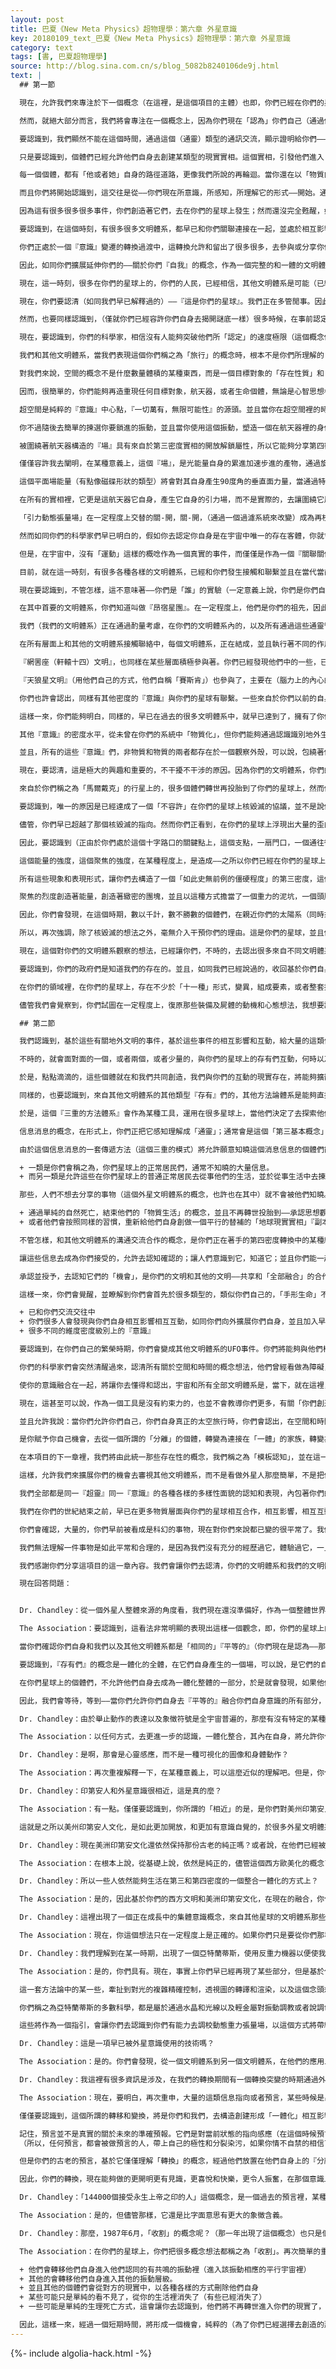 ```yaml
---
layout: post
title: 巴夏《New Meta Physics》超物理學：第六章 外星意識
key: 20180109_text_巴夏《New Meta Physics》超物理學：第六章 外星意識
category: text
tags: [書, 巴夏超物理學]
source: http://blog.sina.com.cn/s/blog_5082b8240106de9j.html
text: |
  ## 第一節

  現在，允許我們來專注於下一個概念（在這裡，是這個項目的主體）也即，你們已經在你們的星球上所標示的，稱為「外星生命」的概念。首要的是，要認識到，雖然你們，以及你們的每一個人，是「無限的——永恆的——內在的——底層根本基礎上非物質的（在一定意義上，你們已存在並將永遠存在）」，但是，以你們的方式所說的——"時間框架下"的這個地球，這個物質的地球——是沒有的。因此，在一定程度上，你們是從別的地方來到地球的，因此可以說，你們，你們本身，從起源上——最初本來都是「外星人」（以地球為中心視角的話）。所以，對你們來說，你們所宣稱的——這是個屬於你們的世界，但你們沒有一個是真正的「原住民」。如果你們回溯到足夠遙遠的起源，你們就會發現，你們都曾在很多不同的（地球外）文明體系裡，有過「很多」不同的生活經歷，物質的和其他很多維度的都有。

  然而，就絕大部分而言，我們將會專注在一個概念上，因為你們現在「認為」你們自己（通過你們創造的轉世再投胎循環）在你們的（這個被你們稱之為地球的）星球上，是作為「你們的地球」的「原住民」的，我們將隨之把「外星人」的概念，看做是指，所有（地球外）其他意識的簡單含義（就如我們的）；也即——在這個期間，不通過「分娩生理起源」在你們的星球的那些。

  要認識到，我們顯然不能在這個時間，通過這個（通靈）類型的通訊交流，顯示證明給你們——我們是誰，我們描述我們是什麼，但這不是重點。

  只是要認識到，個體們已經允許他們自身去創建某類型的現實實相。這個實相，引發他們進入『知曉』（或稱當物理上重疊時，同步同在相互互動，或者思維上創造的那個知曉）發生相互吸引，也即，有其他文明體系（不同於你們的）並且存在「其他文明體系」與你們的文明體系之間的通訊交流。對這些個體們，我們將簡單的指出和說明一些——之所以讓他們能夠發生同時同步的相互互動——導致互動發生的，那些因素的——概念。然而這個時間，對於在你們星球上的個體們，並沒有感覺到——這樣的通訊交流正在發生著，再重申一遍，我們建立這個通訊交流的目的，不是為了企圖改變任何人的思想和（自由）意志。

  每一個個體，都有「他或者她」自身的路徑道路，更像我們所說的再輪迴。當你還在以「物質肉體生命」存活時，你的『信念』系統，無論對人生生命抱有什麼「信念」，都無拘於——「你將會變成非物質非肉體存在」；那時，你將發現「轉世再投胎」的概念，揭開它的真實意義，並且存在轉世到其他的文明體系裡去的潛在可能性，作為一個基礎最底層的『存在』來說，對於通訊交流的概念，是發生並進行在「非物質」和「物質」層面之間的。並且，相當一致的，同樣的，你們的文明體系（按照我們對你們的集體群體能量的感應和理解，在方向上它正在調頭轉向）用你們的時間概念方式說，不久，在即，即將——覺醒甦醒——並認出，你們的文明體系早已和其他的文明體系，交流了相當長時間了（按照你們計算時間的方式）。

  而且你們將開始認識到，這交往是從——你們現在所意識，所感知，所理解它的形式——開始。通過你們稱之為心理溝通的概念，因為你們的很多個體們，在這個時間，還不願意這樣面對面的交流，還不願意去認識這個概念。

  因為這有很多很多很多事件，你們創造著它們，去在你們的星球上發生；然而還沒完全甦醒，如同你們說的，還沒達到完全的清醒。（你們還有自卑感，還沒發現自己的完整，沒有消除自我的分離）在你們允許你們自身，給予你們自身機會去體驗「全同和平等」之前（因為「全同和平等」是不同星球，不同生命體，發生面對面交流的必須前提）你們文明的「內在」和你們每一個存在個體的內在，就將會給我們一個明確的定向信號（一個對我們的意願邀請）以便和你們能夠以「生理存在」的形式進行互動交流。

  要認識到，在這個時刻，有很多很多文明體系，都早已和你們關聯連接在一起，並處於相互影響相互配合相互合作的活躍層面；或者在審視觀察著你們的社會。因為，首要的關鍵，如同我們所說過的，這是屬於你們的星球的一個生命的轉換，這是屬於你們的星球的，轉換的紀元，從第三密度向第四密度的轉換。

  你們正處於一個『意識』變遷的轉換過渡中，這轉換允許和留出了很多很多，去參與或分享你們自身的和他們的（指地外）『意識』進行混合整合，作為你們，你們為你們自己創造了所有全部的不同密度，振動和諧和聲，以及共振共鳴迴響，你們探索追尋，去創造並去認同確認，那都是你們自身所具有的。同樣如此，你會發現，很多其他的文明體系早已經到達了，實現了這樣的概念和想法。因此，你們會把它們吸引過來（因為所有振動都會吸引與它自身相同的，或者類似的近似相像的其他振動）。

  因此，如同你們擴展延伸你們的——關於你們『自我』的概念，作為一個完整的和一體的文明體系，你們就已經開始認出，其他文明體系「存在的完全可能性」。

  現在，這一時刻，很多在你們的星球上的，你們的人民，已經相信，其他文明體系是可能（已經事實上快要接近變成確定了）存在的。你們的首要困難，在這一時刻，是在持續的想像著，這些其他文明體系，將按照你們對時間空間的感覺那樣，穿過遙遠和浩瀚的空間距離和時間才能夠訪問你們。你們或者相信，這將會是一個極端龐大的事業和任務，而你們會斷定其他文明體系，不可能做這種無價值很不划算的事情，或者你們會想像，如果執行這麼極端和浩瀚的任務，如果他們這些外星文明，真的就「事實」出發了行動了，那麼他們絕不會隱藏他們自身，或者你們認為你們會無處可藏。

  現在，你們要認清（如同我們早已解釋過的）——『這是你們的星球』。我們正在多管閒事。因此它完全是你們自己去決定的事，在我們能開放的與你們進行交往，相互影響相互合作這件事上，是你們在決定，決定時機和時間框架。由於在你們允許你們自身，感覺舒適輕鬆的去和「他們」一起交流合作互動之前，（他們是指「那些已經完全自我覺醒到他們自身是一個完全整體意識」，是「一個完全一體化社會」的其他地外文明）；你們感覺舒適的和他們一起交流合作互動「之前」，你們還有很多事情要去經歷體驗。一個是：不從它自身隱藏它自身意識的各個方面的面貌。一個是：面向它自身的全部一切方面。一個是：不從自身外部覺察認識的概念，來認識『意識』的——無意識和潛意識，所有都只是一個『意識』。

  然而，也要同樣認識到，（僅就你們已經容許你們自身去揭開謎底一樣）很多時候，在事前認定的可行性合理性，是最有希望和最有可能真的實現的。並且要認識到，你們將會，並且正在——著手研究關於如何在星際旅行的確切理念（即使在這個非常的，你們文明的「時間」框架裡）。但你們沒有容許你們自身去構造，從一個地方到達另一個地方的過程中，『時間』上的更多干預。

  現在，要認識到，你們的科學家，相信沒有人能夠突破他們所「認定」的速度極限（這個概念你們稱之為「光速」），並且，在一個非常實際的程度上，這是事實。然而，這個概念僅僅是一個有關於，我們稱之為第三密度（第三密度實相）的邊界規定的定義。

  我們和其他文明體系，當我們表現這個你們稱之為「旅行」的概念時，根本不是你們所理解的「從一個星球旅行到另一個」。但是，正如我們已經和你們的一些個體們討論過很多次的，這概念不是你們理解的，我們在太空裡『移動』，而是我們『空間傳送』（或者說，我們實際上成為空間）於是這樣就根本不需要空間上的移動了。

  對我們來說，空間的概念不是什麼數量體積的某種東西，而是一個目標對象的「存在性質」和「歸屬」，它只是目標對象它本身定位上的特性和屬性。於是，如果你改變一個目標對象的定位屬性，你就在全息的宇宙裡改變了目標對象的方位位置。（全息的存在定義是每個目標客體都已經具有的，平等的潛能，去存在於宇宙的任何一點上）

  因而，很簡單的，你們能夠再造重現任何目標對象，航天器，或者生命個體，無論是心智思想框架體系，還是意識框架體系——你們願意為你們自己去創造的（作為一個象徵來表達去這樣做的能力），並且很容易發現，你們已經稱之為，「超空間之門」的概念是完全真實的。

  超空間是純粹的『意識』中心點，『一切萬有，無限可能性』的源頭。並且當你在超空間裡的時候，不是你去哪裡，而是空間到達你。它浸泡包圍著你，在一定程度上，作為一切萬有一切可能性的造物主——從你自己的「中心」所做的一個明顯的投射。

  你不過隨後去簡單的揀選你要鎖進的振動，並且當你使用這個振動，塑造一個在航天器裡的身份識別的時候，當你再插入你的航天器進入第三密度物質世界的屬性，隨後就根據定義，就佔用了居住點，即你已經鎖進的那個振動，這樣看上去好像在極短的時間裡已經完成了巨大的空間距離，但事實上根本哪裡都沒去，只是單純的重新定義了「你是誰以及你是什麼」的概念想法。

  被圍繞著航天器構造的『場』具有來自於第三密度實相的開放解鎖屬性，所以它能夠分享第四密度或者超空間實相，並且因此（當『場』被脫去或者修改時）在接下來達到它自身對第三密度實相的重新鎖進。『場』，可以用很多方式生成，我們能進入後來的時間，諸如此類的。

  僅僅容許我去闡明，在某種意義上，這個『場』，是光能量自身的累進加速步進的產物，通過旋轉的堆棧所形成的「平面場」。

  這個平面場能量（有點像磁碟形狀的類型）將會對其自身產生90度角的垂直面力量，當通過特定的其他類型的旋轉堆棧，實現精確控制的時候，將產生一個實際的膜泡或者這個場的球形投射，隨後產生一個90度的平面旋轉，使得航天器實現對「引力場」的開放解鎖效果。

  在所有的實相裡，它更是這航天器它自身，產生它自身的引力場，而不是實際的，去讓圍繞它周圍的任何事物失效。（儘管會發生在某些程度上抵消）但是它有一個橫切的效果。

  「引力動態張量場」在一定程度上交替的關-開，關-開，（通過一個過濾系統來改變）成為再校準和再定義並且重進改編為另一類型的「引力動態張量場」，隨後的功能作用，這個場，內包和圍繞這航天器以便讓航天器激活成為它自身的伴生附屬物，在一定程度上，承載它自身，它自身的時間框架，它自身的慣性，它自身的引力，以及它的存在和空間的定位關聯關係的所有全部概念。以這樣的方式，航天器從所有時空中被隔離。

  然而如同你們的科學家們早已明白的，假如你去認定你自身是在宇宙中唯一的存在客體，你就會認識到你根本無法得到相對的概念來確定你在哪裡，你運動的速度有多快，因為它必須有一個相對的測量關係才能夠認定剛才說的那兩項。

  但是，在宇宙中，沒有「運動」這樣的概唸作為一個真實的事件，而僅僅是作為一個『關聯關係』事件。我們已經簡單的重新定義過「位置」關聯關係的概念，並且賦予了我們自身去體驗經歷這個重新定義的機會，通過進入『自我』的中心（超空間，意識的源頭）因此而能夠帶給我們，我們所希望的無論什麼定義，賦予了我們希望去實現的，無論何時，無論什麼地方，我們所希望的任何時間地點。

  目前，就在這一時刻，有很多各種各樣的文明體系，已經和你們發生接觸和聯繫並且在當代當前這一時期，已經形成了某種有限的面對面接觸，如同你們稱呼的（第三類接觸）。儘管在你們的過去，早已存在大量的接觸。然而從某種程度上，你們通過很多不同的信息來源，夾雜摻雜的（信息）早已被洩露很多次了。

  現在要認識到，不管怎樣，這不意味著——你們是「誰」的實驗（一定意義上說，你們是你們自己的實驗）並且——你們也不在「誰」的監獄裡。從這個方面來說，你們能明白，你們擁有揭開你們自身枷鎖的鑰匙，從這個（貶低自我的，恐懼的，分離自我的）想法裡擺脫出來，這是屬於你們的星球，並且擴展進入太空，你們能和很多其他文明體系已經做到的幾乎一樣。這會讓你們去懂得，你們拿著囚禁你們自己的監獄鑰匙，如果你們選擇去把它看成一個監獄的話。你們能明白的，如同你們敞開大門，你們會認出在你們的『意識』裡有一個特別的連接很多其他文明體系的『關聯關係』存在著。

  在其中首要的文明體系，你們知道叫做『昂宿星團』。在一定程度上，他們是你們的祖先，因此你們和他們在很多不同層面水平上有血緣關係。所以他們一直在幫助你們。你們也具有相同的，振動的符號模式，是數字5（如同你們識別它是人性振動）。於是援助持續來自於他們。

  我們（我們的文明體系）正在通過酌量考慮，在你們的文明體系內的，以及所有通過這些通靈管道接觸聯絡我們的，有關雌-雄，和正-負能量的整合一體化融合體驗經歷來協助他們。這會幫助「昂宿星團」的存有們，更進一步的增進它們的能力，去與你們在你們星球上的存有們進行溝通交流。

  在所有層面上和其他的文明體系接觸聯絡中，每個文明體系，正在結成，並且執行著不同的作用，來協助和參與，這個「你們的意識和認知」的整體一體化融合。

  『網罟座（軒轅十四）文明』，也同樣在某些層面積極參與著。你們已經發現他們中的一些，已經在生理上與你們相互合作相互影響相互配合了很多次了。他們是，以你們的話來說，是探索你們的星球中的，相對比較新的。但是，這樣一來，他們已經一致同意來建立「觀察研究」的想法，觀看你們的「轉換」的所有表現和過程，因為你們已經建立了這種聯繫。並且他們給了協助，在某些層面上，相當好的協助。

  『天狼星文明』（用他們自己的方式，他們自稱「賽斯肯」）也參與了，主要在（腦力上的內心的）心理，智力和思想上。這個文明體系是希望由密度較高的層面上去探索宇宙（然而他們具有對應在第三密度的副本，其中一些已經在你們的星球上以生理方式相互配合相互影響相互互動，經常性的，在過去的時代）。相互互動和合作在這一（轉換）時期不常發生，因為這互動合作將會在未來發生。因為事實是，在你們的星球表面，在這一時期，實際的生理活動將會減少，以便讓心理產生改變，（互動合作的）條件環境需要你們去構造，能夠脫離你們星球上的——之前的社會文明，再次的，天狼星文明將自由的直率的與你們融合（正如你們之後感覺自由的無拘束的與我們融合一樣）。

  你們也許會認出，同樣有其他密度的『意識』與你們的星球有聯繫。一些來自於你們以前的自身。一些來自於之後的你們自己（因為你們明白這是什麼意思）。一些你們已經表達為你們的「UFO現象」——是來自於你們自己的未來。

  這樣一來，你們能夠明白，同樣的，早已在過去的很多文明體系中，就早已達到了，擁有了你們稱之為「太空飛行」的概念，和我們所擁有的幾乎是相同的；而且不時的，經常性的他們也會，如同你們的說法，「偷偷的窺探」和觀察，在他們「曾經居住」的星球上的文明體系裡，正允許它自身去轉換成什麼樣的想法和概念。他們也同樣始終連接關聯在他們的『意識』的很多層面水平上，對於轉換轉化的概念，在很多「原型的」和「象徵性」方法方式上給予著幫助協助。

  其他『意識』的密度水平，從未曾在你們的系統中「物質化」，但你們能夠通過認識識別地外生命，認清這些地外生命，在這個時期，也同樣的與你們密切的聯繫著，以這樣的認識方式，在某種程度上，認識到其他密度水平的體現和組織構造。這些將從他們所存在的維度擴展他們的意識，這也使得他們自身作為他們所投射的維度上，來感知和理解他們自身。

  並且，所有的這些『意識』們，非物質和物質的兩者都存在於一個觀察外殼，可以說，包繞著你們的行星，正在觀察研究著所有全部的不同能量的，正在發生的轉換。

  現在，要認清，這是極大的興趣和重要的，不干擾不干涉的原因。因為你們的文明體系，你們的星球，是處於能量的核心關鍵點上，使得它可以『關聯連接』進入很多不同的維度，於是，在一個非常重大的程度上——你們在這裡做什麼——影響和牽動著，很多很多，很多很多，不同層面水平的維度。現在，在這個時期，我們覺察到，你們已經准許你們自身超越了使用核武器來毀滅你們自己的想法。（儘管它從表面上也許看起來不是這樣）這將會是（然而過去，以你們的說法，歷史上發生過）最適當的時期，最適當的「偶然」事件，最佳的機會和有利的環境條件。在這一點上，你們將會有什麼發現？——用你們的話說，會發現「被介入被干預」。因為我們不打算任憑你們，在你們的系統裡曾經早已發生過的事情（再次發生）：一個星球整體被那種武力所毀滅（作為毀滅後的殘餘，你們的飄蕩的小行星帶就是證明）。

  來自於你們稱之為「馬爾戴克」的行星上的，很多個體們轉世再投胎到了你們的星球上，然而他們再一次的進入同樣的念頭想法，試圖創造機會來再次摧毀你們的星球。

  要認識到，唯一的原因是已經達成了一個「不容許」在你們的星球上核毀滅的協議，並不是說你們不能選擇去毀滅你們自己，如果你們願意的話，但是使用核力量摧毀你們自己，將會對很多很多不同維度產生影響，並且一發不可收拾，而不是就僅僅影響你們「自家的後院」。

  儘管，你們早已超越了那個核毀滅的指向。然而你們正看到，在你們的星球上浮現出大量的歪曲和暴力，並氾濫升級，事實上這是『認知和覺悟』的過程導致的效果（潛意識裡依然還有大量的暴力和對立）你們現在能夠讓它全部湧現出來，你們必須去經歷所有這些負面消極的體驗來『淨化』你們自身，因為你們現在明白了，無論你們在你們的星球上釋放和互動出多少（負面和暴力的），在這個時期，它都不會導向「核毀滅」了。

  因此，要認識到（正由於你們處於這個十字路口的關鍵點上，這個支點，一扇門口，一個通往很多不同維度的橋樑上）在你們的維度和其他維度，以及其他很多文明體系之間『連接關聯關係』的強度是基於能量（能量的烈度水平），出自於你們已經創造的，你們正在參與分擔的，（你們的）這個獨特的文明體系。

  這個能量的強度，這個聚焦的強度，在某種程度上，是造成——之所以你們已經在你們的星球上引發如此烈度的負面（事件和感受）的原因。你們想要去體驗和經歷，你們自身與你們本是的『一切萬有，無限可能性』分離的全部所有概念想法。

  所有這些現象和表現形式，讓你們去構造了一個「如此史無前例的僵硬程度」的第三密度，這個僵硬的烈度，事實上，確實在你們的社會中，拉扯出「織物」一樣的維度結構（相互纏縛），在你們的存在平面上，以及很多其他的事物上。它是非常非常，非常密集的。我們的意思是說，這方式並不消極，而只是，它是在稠密的意義上，會具有更多的緻密團塊和更大的能量。

  聚焦的烈度創造著能量，創造著緻密的團塊，並且以這種方式擔當了一個重力的泥坑，一個頭腦智力思想的泥坑，一個心靈的陷落，在織物一樣的頭腦思維思想下，對『一切萬有，無限可能性』塗抹描繪，並且誘發大量的事件進入現場。於是，作為你們自己的這個實驗，在這個時間和空間裡，你們在創造什麼，很多文明體系對此有興趣。

  因此，你們會發現，在這個時期，數以千計，數不勝數的個體們，在親近你們的太陽系（同時來自於物質生理性的很多文明體系，非物質生理性概念的文明體系）觀察，並且在你們願意接受的時間和地點協助你們——這是宇宙中的流行時尚了。

  所以，再次強調，除了核毀滅的想法之外，毫無介入干預你們的理由。這是你們的星球，並且你們可以做你們願意對它做的，甚至於——以任何「不影響其他維度的」方式，形式，模式以達到「完全毀滅你們自己」的程度。

  現在，這個對你們的文明體系觀察的想法，已經讓你們，不時的，去認出很多來自不同文明體系的「物理飛行器」，穿梭在你們自己的天空，讓你們去覺察到，來自不同的文明體系的『意識』投射。

  要認識到，你們的政府們是知道我們的存在的。並且，如同我們已經說過的，收回基於你們自身恐懼而來的所謂責任感，將會讓你們的政府如同你們自身一樣被承認和接受，並且會接受政府們來服務你們，而不是讓你們自己躲在黑暗裡，並告訴政府們，你們是如此的恐懼和懼怕政府公開真相。政府們對我們的飛行器心知肚明並且企圖去嘗試複製這些技術。

  在你們的領域裡，在你們的星球上，存在不少於「十一種」形式，變異，組成要素，或者整套技術裝備，來自於其他文明體系，包括你們稱之為外星屍體的（很多死於這些裝備的故障事故墜落），這些使得你們的文明取得了它們，去研究它們。這些都已經被轉移到很多不同的場地。

  儘管我們會覺察到，你們試圖在一定程度上，復原那些裝備及屍體的動機和心態想法，我想要說，那不會讓你們滿意的。因為這些人基於他們自身的理解認知水平和方式，去構造對那些裝備和實體的實驗。於此同時，我們不會帶著負面的不滿和怨恨，而僅僅只是確認和接受——-它是你們的自願和包容的程度，在全部時間節點的一個部分，去認清有某種存在，遠超過你們的星球遠超過你們的世界。

  ## 第二節

  我們認識到，基於這些有關地外文明的事件，基於這些事件的相互影響和互動，給大量的這類信息帶來機會，在你們的文明體系內通過口耳相傳而使得這類信息自身被傳達和知曉。而且（你們）也會加上一句，說這些信息是從內部洩露出來，你們會說，作為這些信息是你們被允許去參與其中，並且和一些於外界隔離的人們哪裡分享來的。

  不時的，就會面對面的一個，或者兩個，或者少量的，與你們的星球上的存有們互動，何時以及何地的時機把握，要看能量和心智思想願意准許；不用再次強調，不用也無須去幹擾你們的文明體系的自由意願，如果不想去體驗經歷這個概念想法的話。

  於是，點點滴滴的，這些個體就在和我們共同創造，我們與你們的互動的現實存在，將能夠擴散這個瞭解和認知，並且在你們的星球上分享這個瞭解和認知，將使得更多的你們的人民去接受，如果他們願意，它就能這樣發生和顯現。

  同樣的，也要認識到，來自其他文明體系的其他類型『存有』們的，其他方法論體系是能夠直接與你們的文明體系——相互影響相互作用相互配合的，是通過允許他們自身去依循你們的本地環境和風俗習慣，去依循你們的磁場和頭腦心智思想，去依循你們轉換的時代。他們會隨之，通過允許他們自身去一體化整合，以及確認他們自身的本源，以便能同樣的形成一個『第三基本三和音』的信息來支持「我們（及其他的文明體系）」與「你們的文明」在物質身體方式上的互動合作的核准概念。

  於是，這個『三重的方法體系』會作為某種工具，運用在很多星球上，當他們決定了去探索他們希望去探索的，或者這些概念想法能被接受的時候。

  信息消息的概念，在形式上，你們正把它感知理解成「通靈」；通常會是這個「第三基本概念」的一個結果。作為通靈管道他們自身，將作為那些個體們，確認他們的關聯連線並且允許他們一致同意的通靈管道傳來信息消息。這樣做，我們服務於那些願意分享這個消息信息的個體們之間，也服務於願意在他們和其他的文明體系之間創建這個類型實相的個體們，同時，我們也服務於那些不這麼做的。

  由於這個信息消息的一套傳遞方法（這個三重的模式）將允許願意知曉這個消息信息的個體們能夠發覺到它，同時讓那些不願意知曉信息消息的，永遠也不知道它的存在，如同，就在這個時刻，大量這類信息將會被看做是一個完全不同的地下秘密社團的產品，幾乎就好像你們擁有兩個不同類型的現實，同時延續在於你們的星球上：

  + 一類是你們會稱之為，你們星球上的正常居民們，通常不知曉的大量信息。
  + 而另一類是允許這些在你們星球上的普通正常居民去從事他們的生活，並於從事生活中去揀選他們想要的，不想要的，分享的信息。

  那些，人們不想去分享的事物（這個外星文明體系的概念，也許也在其中）就不會被他們知曉。他們會發現，他們僅僅是被他們自己，從那些信息消息中隔離屏蔽了，一直要到他們選擇容許承認他們自己想去參與，而這些未分享的信息，可能遲早會在你們的星球上變成大多數人的觀念。因此，如果他們想去分享這些，他們會把他們自己，拉進這些信息裡。如果他們不想去分享它，他們不管怎樣都要遷離你們的社會。（體驗到負面的感受，說明你正在探索這些方面的經歷和感受。）

  + 通過單純的自然死亡，結束他們的「物質生活」的概念，並且不再轉世投胎到——承認思想觀念本身是整體聯繫成一體文明的組成部分的一個星球上。
  + 或者他們會按照同樣的習慣，重新給他們自身創做一個平行的替補的「地球現實實相」『副本』。大量相同的概念想法再次出現在裡面，但在其中沒有這樣的概念存在（個體是一個整體聯繫的一部分）。

  不管怎樣，和其他文明體系的溝通交流合作的概念，是你們正在著手的第四密度轉換中的某種結果。並且因此，你們會發現在你們所知的1987年到1994年，對你們來說會是最大的機會去直接和你們自身的各種小集團小派系，你們的媒體，你們的政府們，進行溝通，並且去和他們討論這些地外文明的概念想法，這些信息存在還是不存在，但如何去發佈這些信息則傾向於全部厲害關係的利益問題。這個消息是存在的。你們意識到它存在。你們的政府知道它存在。你們的媒體知道它存在。

  讓這些信息去成為你們接受的，允許去認知確認的；讓人們意識到它，知道它；並且你們能一起創造一個理解，也即，那不會剝奪任何人他們自身個人能力，而僅僅只是消融那些虛妄的——人們以為他們必須去控制其他人，才能自保的——虛妄想法。（那根本不是真實的能力，僅僅是承認他們自身，感覺到他們自己是無力，無能，無資源自保的想法所產生的）

  承認並授予，去認知它們的「機會」，是你們的文明和其他的文明——共享和「全部融合」的合作互動。承認每個個體，在全部的所有文明體系內，有他們屬於自身的能力，有他們自身的自覺意識，自由意志，自願自在，包容以及選擇去分享的自由權力，參與和分擔，『一切萬有，無限可能性』不只有一種，而是更多的方式去表達它自身，不止一種而是更多的路徑方法，去融合『意識』以及去探索每一個個體存在，在他或者她內在，都內在具有的『多元宇宙』。

  這樣一來，你們會覺醒，並瞭解到你們會首先於很多類型的，類似你們自己的，「手形生命」不期而遇（某些幾乎和你們完全一樣，但全部都會被識別為某種程度上，你們稱之為類人生物）或者，對於很多變體，會讓你們認識到一些主要成分是共同的。這是因為在第三密度表現為90%的（相似度），在你們的概念上，你們稱之為「基本上，總體上」，頭，手，胳膊，腿，身體直立行走，眼睛，在一個最大近似度上，耳朵，鼻子，嘴。在這些地外文明體系中，會有一個普遍的範圍和類型上的差別。

  + 已和你們交流交往中
  + 你們很多人會發現與你們自身相互影響相互互動，如同你們向外擴展你們自身，並且加入早已和我們相互關聯互動的「全部文明體系聯合體」。
  + 很多不同的維度密度級別上的『意識』

  要認識到，在你們自己的繁榮時期，你們會變成其他文明體系的UFO事件。你們將能夠與他們相互合作相互影響相互配合，並且尊重他們想去分享的，來與他們分享。這個概念，再說一次，多元宇宙是浩瀚廣大無邊的，無限的，形形色色各式各樣的，並且能和每一個它自身的部分相通，聯繫和交往。空間和時間不構成任何形式上的障礙：頭腦思想的，心靈精神的，情感的，或者物質身體的。這個你們會認識到的。

  你們的科學家們會突然清醒過來，認清所有關於空間和時間的概念想法，他們曾經看做為障礙，界限的觀念，導致阻礙這個類型的交流通訊，這些概念想法全部都是錯覺，全部都只是觀念和看法視角基礎上的，再強調一遍，全部都是——從你們自身本是的『一切萬有，無限可能性』中自我『分離』的習慣習氣的延續。

  使你的意識融合在一起，將讓你去懂得和認出，宇宙和所有全部文明體系是，當下，就在這裡，同一空間，同一基準點的『存在』。僅僅是觀看的方法方式的差別（觀點，視角，看法，僅僅是你選擇去仔細審視的一個面）並且因此產生了萬物分離，距離遙遠，廣泛分散的錯覺。

  現在，這甚至可以說，作為一個工具是沒有約束力的，也並不會教導你們更多，有關「你們創造了你們自己」的更多概念想法（物質身體的宇宙），但是你們會認清，它只是你們內在所包含的『一切萬有，無限可能性』的一個象徵符號。

  並且允許我說：當你們允許你們自己，你們自身真正的太空旅行時，你們會認出，在空間和時間裡穿行，僅僅就是在你們自身內旅行而已，在你們的內在『意識』裡穿行而已。正因為它就在你們的『意識』內，因此你們始終能夠去接觸全部的任何文明體系。

  是你賦予你自己機會，去從一個所謂的「分離」的個體，轉變為連接在「一體」的家族，轉變為連接在一體的種族，進而一體的鄉村，一體的城市，一體的地區，一體的國家，一體的世界，一體的全部社會體系，一體的星球，一體的星系，一體的星際，成為銀河系一體，泛銀河系一體，一體的宇宙，一體的多維度多面的『存在』，你們將始終，再次強調，永遠保持你們的個人特徵和個性概念想法，允許你去展現去表達這個內包所有不同層面的統一聯合一體，內在的浩瀚的多樣化的，你們所有人本是的『一切萬有，一切可能性』。

  在本項目的下一章裡，我們將由此統一那些存在性的概念，我們稱之為「模板認知」，並在這一點上，是你們的認知的底層邊緣，有關於你們的『意識』與物質宇宙的關聯連接關係。

  這樣，允許我們來擴展你們的機會去審視其他文明體系，而不是看做外星人那麼簡單，不是把你們自己看成是地球人，而僅僅是要認識到，每一個文明體系，都是又一條展現表達的路徑，是『一切萬有，一切可能性』展現它自身的多種多樣的方式路徑之一。

  我們全部都是同一『超靈』同一『意識』的各種各樣的多樣性面貌的認知和表現，內包著你們的認知和領會成一體，容納包含著所有的你們感知和理解為在你們自身外部的空間和時間，這會讓你們去認出，去確認『全體意識』已經在和你們接觸和交流著，並且與你們的所有的通訊合作交流都來自於『全體意識』。

  我們在你們的世紀結束之前，早已在更多物質層面與你們的星球相互合作，相互影響，相互互動了。你們會認出這一事實，如果你們繼續沿著你們現在創造著的同一路徑走下去的話。並且，在這個轉換期間，從這個指向去推進（通過下一個30-50年時間），全面的與其他文明體系的在各個層面的互動合作將變得很普遍很平常，就好像你們現在的科幻小說那樣。（你們的幻象都早已發生早已存在）

  你們會確認，大量的，你們早前被看成是科幻的事物，現在對你們來說都已變的很平常了。我們不是說你們會對此失去興趣，而只是你們會很輕鬆的確認到，與很多不同的文明體系進行互動合作是非常自然的，而且這些互動合作對你們來說將會變得極其自然平常。即使現在看上去似乎你們無論如何的絞盡腦汁也無法想像你們如何能做到的。如同在你們的文明體系裡，你們現在去回顧你們的童年，你會覺的那是如此的自然，你在童年的時候無論如何你也想像不出你現在是什麼樣子，這道理是一樣的。

  我們無法理解一件事物是如此平常和合理的，是因為我們沒有充分的經歷過它，體驗過它，一旦我們體驗過了，我們就真正的知曉。

  我們感謝你們分享這項目的這一章內容。我們會讓你們去認清，你們的文明體系和我們的文明體系以及所有文明體系，所有的文明體系都與你們聯繫在一起，分享並持續到永遠。

  現在回答問題：


  Dr. Chandley：從一個外星人整體來源的角度看，我們現在還沒準備好，作為一個整體世界去和其他行星上的生命進行交流和貿易。你同意這個角度的看法麼？

  The Association：要認識到，這看法非常明顯的表現出這樣一個觀念，即，你們的星球上的，主要個體們，是真的不想去迎接你們稱之為「外星人」的概念，或者他們已經振動在那樣一個實相現實，相一致的振動上，也即，我們和其他文明體系已經能夠被允許，在你們的星球上，而不導致任何破壞的話。

  當你們確認你們自身和我們以及其他文明體系都是「相同的」『平等的』（你們現在是認為——那比你們自己更高級更偉大更不可思議），然後你們就會創造平等分享的機會，平等互動的環境條件。

  要認識到，『存有們』的概念是一體化的全體，在它們自身產生的一個場，可以說，是它們的自身周圍所包繞的能量，對這個『一體化整體』的反照。

  在你們星球上的個體們，不允許他們自身去成為一體化整體的一部分，於是就會發現，如果他們要去和一個具有一體化統一場的生命體發生接觸的話，他們會，可以說，會被捲入一個巨大加速度的場。並且，因為缺少一個更好的協調關係——不在一個程度上——導致他們被強力的推向——去面對那些——他們的個性裡的——他們還未曾選擇去「一體化整合」到他們自身的『場』裡的——那些部分。於是這就會導致『恐懼』和身體上的「休克」，並會對你們的社會構成擾亂和破壞。因為當個體們，「抗拒」去面對他們『自我』中那些，他們不願意去審視和接受的那些部分時，就會對精神和心智產生擾亂破壞。

  因此，我們會等待，等到——當你們允許你們自身去『平等的』融合你們自身意識的所有部分，以便你們能以，你們自身『完全平等完全相同』的認知去審視『其他意識』，並且對於轉換的概念以及融合你們各自的社團的概念想法，感到輕鬆舒適的時候。

  Dr. Chandley：由於舉止動作的表達以及象徵符號是全宇宙普遍的，那麼有沒有特定的某種舉止動作和象徵性符號能被學習掌握，去幫助和促進於外星意識進行溝通交流呢？

  The Association：以任何方式，去更進一步的認識，一體化整合，其內在自身，將允許你們去與任何其他的『存有』在感情情感上的關聯連接，並且在這個關聯連接上，舉止動作的表達不是必須的，你們能彼此知曉對方。你跟上了麼？

  Dr. Chandley：是啊，那會是心靈感應，而不是一種可視化的圖像和身體動作？

  The Association：再次重複解釋一下，在某種意義上，可以這麼近似的理解吧。但是，你們稱之為「心靈感應」的概念，在一定意義上，依然是一個『分離的概念』，與之相反的，我現在描述的僅僅是與『一體』直連的「線路」。因此，儘管心靈感應是一個情感的連接關聯，但在『一體化整體』上，必須要做一個連接的動作都免除了。這就是任何一切事物的純粹『一體統一性』，而因此，不假任何思維自動的就『知曉』任何事物，自動知道任何想要傳達的信息和想法。

  Dr. Chandley：印第安人和外星意識很相近，這是真的麼？

  The Association：有一點。僅僅要認識到，你所謂的「相近」的是，是你們對美州印第安人文化的瞭解（並且在某些程度上，是靜態死板的理解），他們的「非物質夢境現實」是和「物質現實」同等真實的，一樣真實度的，而他們能生活在這兩種現實裡（夢境就和清醒時一樣的真實）。因此這和很多外星文明社會是同一類型的一體化整合模式，可以使得他們很好的參與分享其中。

  這就是之所以美州印第安人文化，是如此更加開放，和更加有意識自覺的，於很多外星文明體系進行接觸聯繫的原因，在同樣的時期中，你們的西方文明是根本不知道，沒意識到有其他行星的存在的。由於美洲印第安人是能夠「步進穿過維度分界」的，並且很輕鬆的進入不同的維度層面水平，與其他居住在不同維度層面上的那些『意識』進行交流交往。對他們來說，這種和其他意識進行交流和接觸是理所當然的，相當普通而自然，習以為常的，很日常的概念想法。

  Dr. Chandley：現在美洲印第安文化還依然保持那份古老的純正嗎？或者說，在他們已經被西化的這個角度來看，他們已經不再那麼純正了吧？

  The Association：在根本上說，從基礎上說，依然是純正的，儘管這個西方歐美化的概念已經導致他們西化，但沒那麼嚴重，這只不過是它們被排斥在某個環境和集體之外（但它已經發生了）而感到難過，因此改變它們自身去適應環境的概念，但是大量的概念想法觀念仍像某種包裹著他們的東西，它們無法適應。這導致了他們與他們內在自我的溝通交流產生故障，於是因此與之相反的，步進穿越那些門道的內在能力也出現故障。某些還依然保持著這份覺察和意識交流。

  Dr. Chandley：所以一些人依然能夠生活在第三和第四密度的一個整合一體化的方式上？

  The Association：是的，因此基於你們的西方文明和美洲印第安文化，在現在的融合，你們西方文明中的一些成員，通過與印第安文化的一體化整合也已經掌握了這個概念。

  Dr. Chandley：這裡出現了一個正在成長中的集體意識概念，來自其他星球的文明體系那些存有們是伴隨在地球的電磁場內的，在這個時期，在一定程度上，去中和著負面的消極的主導地位的。你在這個概念上有何評論？

  The Association：現在，你這個想法只在一定程度上是正確的。如果你們只是要從你們那種表達和表現裡刪除什麼，從那些平衡等式中刪除什麼，那麼所有涉及的必須要做的，就只有別人其他的某個人從你們為你們自身的創造（目標意圖）中，剝奪你們的任務和職責，而那個某某人正在扮演著一個所謂的「救世主」，隨之因為平衡而你們將會被遺棄，整體的均衡和平等是要懂得，我們和你們是平等的密切關係，是在『共同創造』這個概念上的一個平衡的電磁場。這是更深的概念認識，我們的參與是在這個『共同創造』內的，於是看上去好像我們很積極活躍的在做著有關於共同創造的一些事。但是，當你們變得更加覺察，更多察覺和知道更多屬於你們的『意識』的時候，你們就會認出，你們早已自始至終的在扮演著一個非常活躍的角色，和我們是平等的相同的。

  Dr. Chandley：我們理解到在某一時期，出現了一個亞特蘭蒂斯，使用反重力機器以便使我們能夠去建造某種結構的建築物，並且自由的旅行又不污染和損壞這個星球。你能解釋這個方法嗎？或者我們在不遠的未來，在地球上是不是具有實現的潛在可能呢？

  The Association：是的，你們具有。現在，事實上你們早已經再現了某些部分，但是基於你們已經構造的你們的政治結構的局面下，大量的這類資訊和信息都已經被禁止發表了。

  這一套方法論中的某一些，牽扯到對光的複雜精確控制，透視圖的轉譯和渲染，以及這個念頭想法的加速度，並且步進這個光進入不同的振動頻率，以便和地球的『場』共鳴在一個特定的和聲諧音上，從而引發一個負向的重力張量場。

  你們稱之為亞特蘭蒂斯的多數科學，都是屬於通過水晶和光線以及輕金屬對振動調教或者說調色調音，或者說調整振動的圖案樣式來自然的創造的，因為他們認識到在物質現實的每一樣事物（包括你們稱之為重力場的）都是『意識』的想法理念概念的產品，是通過振動的機能機制和途徑，以一個物質作為中間媒介來展現表達它自身的產品。所以，你會發現，在你們自己的研究探索中，關於電磁振動，以及光通過結晶體構造的振動，以及各種導體（當然也需要用導體做實驗）而這些都產生旋轉輪轉的質體。（前文曾解釋過外星飛行器是靠『旋轉堆棧』產生振動調諧來調諧引力場的）

  這些將作為一個指引，會讓你們去認識到你們有能力去調校動態重力張量場，以這個方式將帶給你們俗話所稱之為的反重力。

  Dr. Chandley：這是一項早已被外星意識使用的技術嗎？

  The Association：是的。你們會發現，從一個文明體系到另一個文明體系，在他們的應用上存在變異和變化，並且某些運用會是，可以說，比其他的文明體系更加的複雜而精緻。所有那些文明體系早已擁有和掌握了並且親身經歷體驗過了，都是從一個基本的概念想法開始的，如同你們所擁有的，如同你們會去做的，並且已經允許他們自身去用很多不同的方式簡單的創造這個理念和想法，你們已經以各種不同的方式方法探索研究過在水裡，陸地上，乾燥的空氣中旅行，這是同樣的。儘管在底層的根本原理上是共同的一個，但你們也擁有了大量的方式方法上的變形變化變異，來提供任何個人在這些特定模式上的旅行。

  Dr. Chandley：我這裡有很多資訊是涉及，在我們的轉換期間有一個轉換突變的時期通過外星飛行器完成地球這個星球的疏散的。在這個期間，這些資訊聲稱，那些能夠倖存的要在全部層面上獲取大量的廣闊的知識，以便將來在重建星球中提供協助。

  The Association：現在，要明白，再次重申，大量的這類信息指向或者預言，某些時候是出於你們沒有認知和識別的層面裡，然而你們正在參與其中的概念想法。（不自覺的內在選擇）沒有任何人準備去拯救你，因為你不需要拯救，你是上帝是造物主，『一切萬有，無限可能性』其本身。

  僅僅要認識到，這個所謂的轉移和變換，將是你們和我們，去構造創建形成「一體化」相互影響共同合作和互動整合的資格和能力，通過早已允許和確認你們自身去轉換進入第四密度。你們僅僅是一起共同去成為另一個世界。也許會有一些面貌，你保持了他們的象徵性符號，使得你們也許需要去重建，但是任何所謂的毀壞，極度悲傷和荒蕪，決不會是那狀態，或者那種形式的（以你們自身現在的理解來說），你們思想上準備要去為將要發生的，為大量的毀壞和極度悲傷去做點什麼的想法，那麼所謂的預言就是第一件。

  記住，預言並不是真實的關於未來的準確預報。它們是對當前狀態的指向感應（在這個時候預言就被製作出來了）是有大量的能量在那感應後面，然後假如那些概念想法念頭改變了，那麼隨後這樣的預測會，或者，至少，在方法上論上是內包著預報的。關於這些預言，總體的真實在於——「將會有一個轉移，將會有轉換。」
  （所以，任何預言，都會被做預言的人，帶上自己的極性和分裂染污，如果你情不自禁的相信了，說明你和它有同樣的極性和分離）

  但是你們的古老的預言，基於它僅僅理解「轉換」的概念，經過他們放置在他們自身上的『分離』，通常預言到在一個全球範圍上的「極端恐怖」的結果。現在，假如這個轉換已經發生在那個時代，隨之那將會被作為你們可能已經體驗過的一個所謂「試射」的方式。但是現在，你們現在正接受和允許你們自身在這個轉變中去一體化整合，你們能明白，無須為了——「只是想要去弄明白：你們能夠去擁有，你們允許自己去成為的：無論何種現實——而要經過「試射」。

  因此，你們的轉換，現在能夠做的更開明更有見識，更喜悅和快樂，更令人振奮，在那個意識上的表達，而不是不得不從，一個極不愉快的狀態中舉起。你們會提升你們自身，並且我們會在那個層面與你們見面。那就是被稱為「揚升」的概念。

  Dr. Chandley：「144000個接受永生上帝之印的人」這個概念，是一個過去的預言裡，某種事件的象徵吧？

  The Association：是的，但儘管那樣，它還是比字面意思有更大的象徵含義。

  Dr. Chandley：那麼，1987年6月，「收割」的概念呢？（那一年出現了這個概念）也只是個像征性的概念嗎？

  The Association：在你們的星球上，你們把很多概念想法都稱之為「收割」。再次簡單的重申一下，假如你們把它單純認知為任何事物的變換轉換，那麼你們能認出，你們意識到的作為「收割」的概念想法，僅僅是越過整個星球的一個波浪的擺動起伏運動。它是相等的振動的一次獲取。作為一個包繞著星球的振動，隨之所有相似的振動都跟隨著它，那些沒有留在現實裡的，他們正在趨向某個方向某種狀態的振動。因此，你們正在構造你們自身的平行宇宙，並且以這樣的方式，那些不屬於同一振動的個體們，就這麼輕而易舉的，不再被意識覺察到了：

  + 他們會轉移他們自身進入他們認同的有共鳴的振動裡（進入該振動相應的平行宇宙裡）
  + 其他的會轉移他們自身進入其他的振動層級。
  + 並且其他的個體們會從對方的現實中，以各種各樣的方式刪除他們自身
  + 某些可能只是單純的看不見了，從你的生活裡消失了（有些已經消失了）
  + 一些可能是單純的生理死亡方式，這會讓你去認識到，他們將不再轉世進入你們的現實了，但是他們會轉世到他們剛剛離世的那個振動上。

  因此，這樣一來，經過一個短期時間，將形成一個機會，純粹的（為了你們已經選擇去創造的那個現實），僅僅是去讓（它的同等的輻射振動）這些再投胎的存有們，進入那個反映著一個同等的某種方向和狀態的振動。
---
```


{%- include algolia-hack.html -%}
